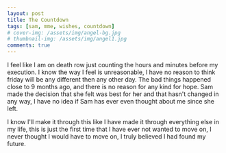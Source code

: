 ```yaml
---
layout: post
title: The Countdown
tags: [sam, mme, wishes, countdown]
# cover-img: /assets/img/angel-bg.jpg
# thumbnail-img: /assets/img/angel1.jpg
comments: true
---
```

I feel like I am on death row just counting the hours and minutes before my execution. I know the way I feel is unreasonable, I have no reason to think friday will be any different then any other day. The bad things happened close to 9 months ago, and there is no reason for any kind for hope. Sam made the decision that she felt was best for her and that hasn't changed in any way, I have no idea if Sam has ever even thought about me since she left.  

I know I'll make it through this like I have made it through everything else in my life, this is just the first time that I have ever not wanted to move on, I never thought I would have to move on, I truly believed I had found my future.  
